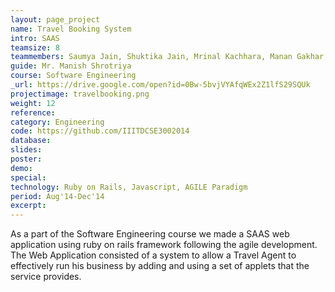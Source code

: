 ```yaml
---
layout: page_project
name: Travel Booking System
intro: SAAS
teamsize: 8
teammembers: Saumya Jain, Shuktika Jain, Mrinal Kachhara, Manan Gakhar, Mansi Verma, Akanksha, Danish Goel
guide: Mr. Manish Shrotriya
course: Software Engineering
_url: https://drive.google.com/open?id=0Bw-5bvjVYAfqWEx2Z1lfS29SQUk
projectimage: travelbooking.png
weight: 12
reference: 
category: Engineering
code: https://github.com/IIITDCSE3002014
database:
slides: 
poster: 
demo:
special:
technology: Ruby on Rails, Javascript, AGILE Paradigm
period: Aug'14-Dec'14
excerpt: 
---
```

As a part of the Software Engineering course we made a SAAS web application using ruby on rails framework following the agile development. The Web Application consisted of a system to allow a Travel Agent to effectively run his business by adding and using a set of applets that the service provides.